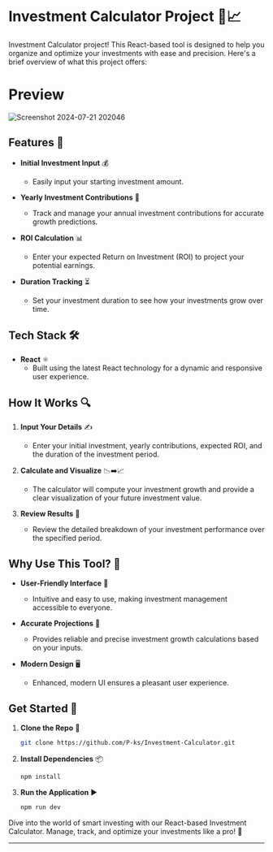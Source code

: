 # Investment Calculator Project 🌟📈

Investment Calculator project! This React-based tool is designed to help you organize and optimize your investments with ease and precision. Here's a brief overview of what this project offers:

# Preview

![Screenshot 2024-07-21 202046](https://github.com/user-attachments/assets/3e0f6917-d1da-4460-84bd-a3ea671996e4)

## Features 🚀

- **Initial Investment Input** 💰
  - Easily input your starting investment amount.
  
- **Yearly Investment Contributions** 📆
  - Track and manage your annual investment contributions for accurate growth predictions.

- **ROI Calculation** 📊
  - Enter your expected Return on Investment (ROI) to project your potential earnings.

- **Duration Tracking** ⏳
  - Set your investment duration to see how your investments grow over time.

## Tech Stack 🛠️

- **React** ⚛️
  - Built using the latest React technology for a dynamic and responsive user experience.

## How It Works 🔍

1. **Input Your Details** ✍️
   - Enter your initial investment, yearly contributions, expected ROI, and the duration of the investment period.

2. **Calculate and Visualize** 📉➡️📈
   - The calculator will compute your investment growth and provide a clear visualization of your future investment value.

3. **Review Results** 📅
   - Review the detailed breakdown of your investment performance over the specified period.

## Why Use This Tool? 🌟

- **User-Friendly Interface** 🎨
  - Intuitive and easy to use, making investment management accessible to everyone.

- **Accurate Projections** 🧮
  - Provides reliable and precise investment growth calculations based on your inputs.

- **Modern Design** 🖥️
  - Enhanced, modern UI ensures a pleasant user experience.

## Get Started 🏁

1. **Clone the Repo** 📂
   ```bash
   git clone https://github.com/P-ks/Investment-Calculator.git
   ```

2. **Install Dependencies** 📦
   ```bash
   npm install
   ```

3. **Run the Application** ▶️
   ```bash
   npm run dev
   ```

Dive into the world of smart investing with our React-based Investment Calculator. Manage, track, and optimize your investments like a pro! 🌟

---


